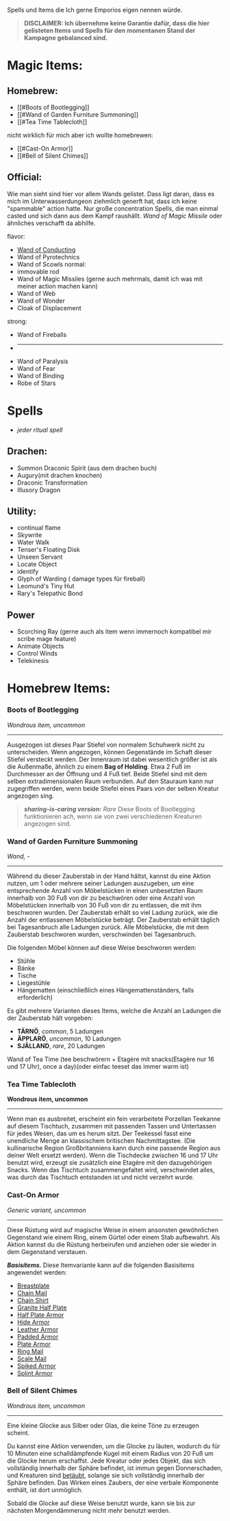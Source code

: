 Spells und Items die Ich gerne Emporios eigen nennen würde. 

>**DISCLAIMER: Ich übernehme keine Garantie dafür, dass die hier gelisteten Items und Spells für den momentanen Stand der Kampagne gebalanced sind.**

# Magic Items:
## Homebrew:

- [[#Boots of Bootlegging]]
- [[#Wand of Garden Furniture Summoning]]
- [[#Tea Time Tablecloth]]

nicht wirklich für mich aber ich wollte homebrewen:
- [[#Cast-On Armor]]
- [[#Bell of Silent Chimes]]


## Official:
Wie man sieht sind hier vor allem Wands gelistet. Dass ligt daran, dass es mich im Unterwasserdungeon ziehmlich generft hat, dass ich keine "spammable" action hatte. Nur große concentration Spells, die man einmal casted und sich dann aus dem Kampf raushällt. 
*Wand of Magic Missile* oder ähnliches verschafft da abhilfe.

flavor:
- [Wand of Conducting](https://5e.tools/items.html#wand%20of%20conducting_xge)
- Wand of Pyrotechnics
- Wand of Scowls
normal:
- immovable rod
- Wand of Magic Missiles (gerne auch mehrmals, damit ich was mit meiner action machen kann)
- Wand of Web
- Wand of Wonder
- Cloak of Displacement

strong:
- Wand of Fireballs
-  ___
- Wand of Paralysis
- Wand of Fear
- Wand of Binding
- Robe of Stars

# Spells

- *jeder ritual spell*

## Drachen:
- Summon Draconic Spirit (aus dem drachen buch)
- Augury(mit drachen knochen)
- Draconic Transformation
- Illusory Dragon

## Utility:
- continual flame
- Skywrite
- Water Walk
- Tenser's Floating Disk 
- Unseen Servant 
- Locate Object
- identify
- Glyph of Warding ( damage types für fireball)
- Leomund's Tiny Hut
- Rary's Telepathic Bond

## Power
- Scorching Ray (gerne auch als item wenn immernoch kompatibel mir scribe mage feature)
- Animate Objects
- Control Winds
- Telekinesis

# Homebrew Items:

### Boots of Bootlegging
*Wondrous item, uncommon*
___
Ausgezogen ist dieses Paar Stiefel von normalem Schuhwerk nicht zu unterscheiden.
Wenn angezogen, können Gegenstände im Schaft dieser Stiefel versteckt werden. Der Innenraum ist dabei wesentlich größer ist als die Außenmaße, ähnlich zu einem **Bag of Holding**. Etwa 2 Fuß im Durchmesser an der Öffnung und 4 Fuß tief.
Beide Stiefel sind mit dem selben extradimensionalen Raum verbunden.
Auf den Stauraum kann nur zugegriffen werden, wenn beide Stiefel eines Paars von der selben Kreatur angezogen sing.

> ***sharing-is-caring version:***
> *Rare*
> Diese Boots of Bootlegging funktionieren ach, wenn sie von zwei verschiedenen Kreaturen angezogen sind.


### Wand of Garden Furniture Summoning
*Wand, -*
___
Während du dieser Zauberstab in der Hand hältst, kannst du eine Aktion nutzen, um 1 oder mehrere seiner Ladungen auszugeben, um eine entsprechende Anzahl von Möbelstücken in einen unbesetzten Raum innerhalb von 30 Fuß von dir zu beschwören oder eine Anzahl von Möbelstücken innerhalb von 30 Fuß von dir zu entlassen, die mit ihm beschworen wurden. Der Zauberstab erhält so viel Ladung zurück, wie die Anzahl der entlassenen Möbelstücke beträgt.
Der Zauberstab erhält täglich bei Tagesanbruch alle Ladungen zurück. Alle Möbelstücke, die mit dem Zauberstab beschworen wurden, verschwinden bei Tagesanbruch.

Die folgenden Möbel können auf diese Weise beschworen werden:
- Stühle
- Bänke
- Tische
- Liegestühle
- Hängematten (einschließlich eines Hängemattenständers, falls erforderlich)

Es gibt mehrere Varianten dieses Items, welche die Anzahl an Ladungen die der Zauberstab hält vorgeben:
- **TÄRNÖ**, *common*, 5 Ladungen
- **ÄPPLARÖ**, *uncommon*, 10 Ladungen
- **SJÄLLAND**, *rare*, 20 Ladungen

Wand of Tea Time (tee beschwörern + Etagère mit snacks(Etagère nur 16 und 17 Uhr), once a day)(oder einfac teeset das immer warm ist)


### Tea Time Tablecloth
**Wondrous item, uncommon**
___
Wenn man es ausbreitet, erscheint ein fein verarbeitete Porzellan Teekanne auf diesem Tischtuch, zusammen mit passenden Tassen und Untertassen für jedes Wesen, das um es herum sitzt. Der Teekessel fasst eine unendliche Menge an klassischem britischen Nachmittagstee.
(Die kullinarische Region Großbritanniens kann durch eine passende Region aus deiner Welt ersetzt werden).
Wenn die Tischdecke zwischen 16 und 17 Uhr benutzt wird, erzeugt sie zusätzlich eine Etagère mit den dazugehörigen Snacks.
Wenn das Tischtuch zusammengefaltet wird, verschwindet alles, was durch das Tischtuch entstanden ist und nicht verzehrt wurde.


### Cast-On Armor
*Generic variant, uncommon*
___
Diese Rüstung wird auf magische Weise in einem ansonsten gewöhnlichen Gegenstand wie einem Ring, einem Gürtel oder einem Stab aufbewahrt. Als Aktion kannst du die Rüstung herbeirufen und anziehen oder sie wieder in dem Gegenstand verstauen.

***Basisitems.*** Diese Itemvariante kann auf die folgenden Basisitems angewendet werden:
-   [Breastplate](https://5e.tools/items.html#breastplate_phb) 
-   [Chain Mail](https://5e.tools/items.html#chain%20mail_phb) 
-   [Chain Shirt](https://5e.tools/items.html#chain%20shirt_phb) 
-   [Granite Half Plate](https://5e.tools/items.html#granite%20half%20plate_tdcsr) 
-   [Half Plate Armor](https://5e.tools/items.html#half%20plate%20armor_phb) 
-   [Hide Armor](https://5e.tools/items.html#hide%20armor_phb) 
-   [Leather Armor](https://5e.tools/items.html#leather%20armor_phb) 
-   [Padded Armor](https://5e.tools/items.html#padded%20armor_phb) 
-   [Plate Armor](https://5e.tools/items.html#plate%20armor_phb) 
-   [Ring Mail](https://5e.tools/items.html#ring%20mail_phb) 
-   [Scale Mail](https://5e.tools/items.html#scale%20mail_phb) 
-   [Spiked Armor](https://5e.tools/items.html#spiked%20armor_scag) 
-   [Splint Armor](https://5e.tools/items.html#splint%20armor_phb) 


### Bell of Silent Chimes
*Wondrous item, uncommon*
___
Eine kleine Glocke aus Silber oder Glas, die keine Töne zu erzeugen scheint.

Du kannst eine Aktion verwenden, um die Glocke zu läuten, wodurch du für 10 Minuten eine schalldämpfende Kugel mit einem Radius von 20 Fuß um die Glocke herum erschaffst. Jede Kreatur oder jedes Objekt, das sich vollständig innerhalb der Sphäre befindet, ist immun gegen Donnerschaden, und Kreaturen sind [betäubt](https://5e.tools/conditionsdiseases.html#deafened_phb), solange sie sich vollständig innerhalb der Sphäre befinden. Das Wirken eines Zaubers, der eine verbale Komponente enthält, ist dort unmöglich.

Sobald die Glocke auf diese Weise benutzt wurde, kann sie bis zur nächsten Morgendämmerung nicht mehr benutzt werden.